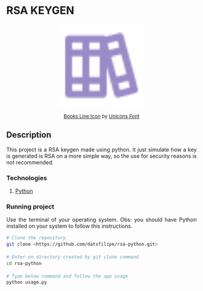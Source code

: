 # RSA KEYGEN

<p align="center">
  <img width="220" src="./assets/books.svg">
</p>  

<p style="font-size: 13px" align="center">
  <a href="https://iconscout.com/icons/books" target="_blank">Books Line Icon</a> by <a href="https://iconscout.com/contributors/unicons" target="_blank">Unicons Font</a>
</p>

## Description

<p align="justify">
  This project is a RSA keygen made using python. It just simulate how a key is generated is RSA on a more simple way, so the use for security reasons is not recommended.
</p>

### Technologies

1. <a href="https://www.python.org/" >Python</a>

### Running project

<p align="justify">Use the terminal of your operating system. Obs: you should have Python installed on your system to follow this instructions.</p>

```bash
# Clone the repository
git clone <https://github.com/datsfilipe/rsa-python.git>

# Enter on directory created by git clone command
cd rsa-python

# Type below command and follow the app usage
python usage.py
```
